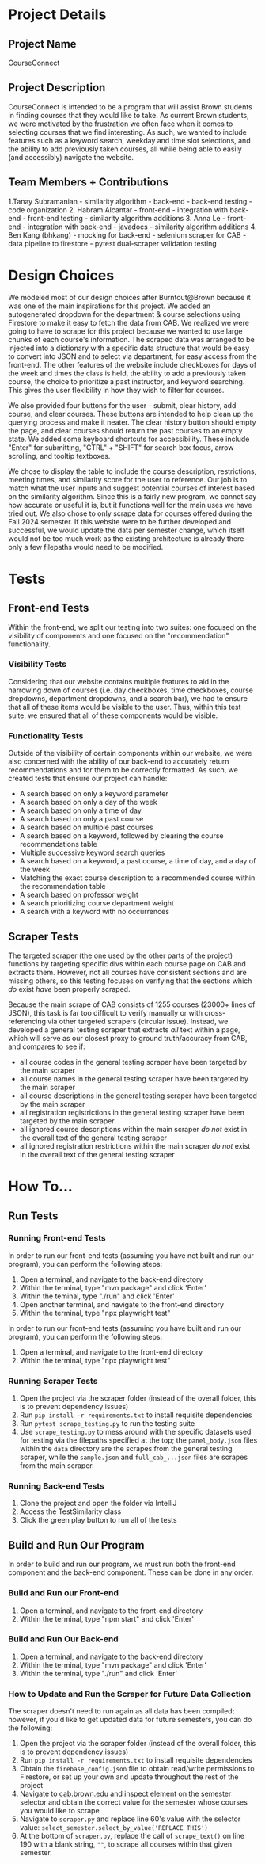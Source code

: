 # Project Details
## Project Name
CourseConnect

## Project Description
CourseConnect is intended to be a program that will assist Brown students in finding courses that they would like to take. As current Brown students, we were motivated by the frustration we often face when it comes to selecting courses that we find interesting. As such, we wanted to include features such as a keyword search, weekday and time slot selections, and the ability to add previously taken courses, all while being able to easily (and accessibly) navigate the website. 

## Team Members + Contributions
1.Tanay Subramanian
    - similarity algorithm
    - back-end
    - back-end testing
    - code organization
2. Habram Alcantar
    - front-end
    - integration with back-end
    - front-end testing
    - similarity algorithm additions
3. Anna Le
    - front-end
    - integration with back-end
    - javadocs
    - similarity algorithm additions
4. Ben Kang (bhkang)
    - mocking for back-end
    - selenium scraper for CAB
    - data pipeline to firestore
    - pytest dual-scraper validation testing

# Design Choices
We modeled most of our design choices after Burntout@Brown because it was one of the main inspirations for this project. We added an autogenerated dropdown for the department & course selections using Firestore to make it easy to fetch the data from CAB. We realized we were going to have to scrape for this project because we wanted to use large chunks of each course's information. The scraped data was arranged to be injected into a dictionary with a specific data structure that would be easy to convert into JSON and to select via department, for easy access from the front-end. The other features of the website include checkboxes for days of the week and times the class is held, the ability to add a previously taken course, the choice to prioritize a past instructor, and keyword searching. This gives the user flexibility in how they wish to filter for courses. 

We also provided four buttons for the user - submit, clear history, add course, and clear courses. These buttons are intended to help clean up the querying process and make it neater. The clear history button should empty the page, and clear courses should return the past courses to an empty state. We added some keyboard shortcuts for accessibility. These include "Enter" for submitting, "CTRL" + "SHIFT" for search box focus, arrow scrolling, and tooltip textboxes.

We chose to display the table to include the course description, restrictions, meeting times, and similarity score for the user to reference. Our job is to match what the user inputs and suggest potential courses of interest based on the similarity algorithm. Since this is a fairly new program, we cannot say how accurate or useful it is, but it functions well for the main uses we have tried out. We also chose to only scrape data for courses offered during the Fall 2024 semester. If this website were to be further developed and successful, we would update the data per semester change, which itself would not be too much work as the existing architecture is already there - only a few filepaths would need to be modified.

# Tests
## Front-end Tests
Within the front-end, we split our testing into two suites: one focused on the visibility of components and one focused on the "recommendation" functionality.

### Visibility Tests
Considering that our website contains multiple features to aid in the narrowing down of courses (i.e. day checkboxes, time checkboxes, course dropdowns, department dropdowns, and a search bar), we had to ensure that all of these items would be visible to the user. Thus, within this test suite, we ensured that all of these components would be visible. 

### Functionality Tests
Outside of the visibility of certain components within our website, we were also concerned with the ability of our back-end to accurately return recommendations and for them to be correctly formatted. As such, we created tests that ensure our project can handle: 
+ A search based on only a keyword parameter
+ A search based on only a day of the week
+ A search based on only a time of day
+ A search based on only a past course
+ A search based on multiple past courses
+ A search based on a keyword, followed by clearing the course recommendations table
+ Multiple successive keyword search queries
+ A search based on a keyword, a past course, a time of day, and a day of the week
+ Matching the exact course description to a recommended course within the recommendation table
+ A search based on professor weight
+ A search prioritizing course department weight
+ A search with a keyword with no occurrences

## Scraper Tests
The targeted scraper (the one used by the other parts of the project) functions by targeting specific divs within each course page on CAB and extracts them. However, not all courses have consistent sections and are missing others, so this testing focuses on verifying that the sections which _do_ exist _have_ been properly scraped.

Because the main scrape of CAB consists of 1255 courses (23000+ lines of JSON), this task is far too difficult to verify manually or with cross-referencing via other targeted scrapers (circular issue). Instead, we developed a general testing scraper that extracts _all_ text within a page, which will serve as our closest proxy to ground truth/accuracy from CAB, and compares to see if:
+ all course codes in the general testing scraper have been targeted by the main scraper
+ all course names in the general testing scraper have been targeted by the main scraper
+ all course descriptions in the general testing scraper have been targeted by the main scraper
+ all registration registrictions in the general testing scraper have been targeted by the main scraper
+ all ignored course descriptions within the main scraper _do not_ exist in the overall text of the general testing scraper
+ all ignored registration restrictions within the main scraper _do not_ exist in the overall text of the general testing scraper

# How To...
## Run Tests
### Running Front-end Tests
In order to run our front-end tests (assuming you have not built and run our program), you can perform the following steps: 
1. Open a terminal, and navigate to the back-end directory
2. Within the terminal, type "mvn package" and click 'Enter'
3. Within the teminal, type "./run" and click 'Enter'
4. Open another terminal, and navigate to the front-end directory
5. Within the terminal, type "npx playwright test"

In order to run our front-end tests (assuming you have built and run our program), you can perform the following steps: 
1. Open a terminal, and navigate to the front-end directory
2. Within the terminal, type "npx playwright test"

### Running Scraper Tests
1. Open the project via the scraper folder (instead of the overall folder, this is to prevent dependency issues)
2. Run `pip install -r requirements.txt` to install requisite dependencies
3. Run `pytest scrape_testing.py` to run the testing suite
4. Use `scrape_testing.py` to mess around with the specific datasets used for testing via the filepaths specified at the top; the `panel_body.json` files within the `data` directory are the scrapes from the general testing scraper, while the `sample.json` and `full_cab_...json` files are scrapes from the main scraper. 

### Running Back-end Tests
1. Clone the project and open the folder via IntelliJ
2. Access the TestSimilarity class
3. Click the green play button to run all of the tests

## Build and Run Our Program
In order to build and run our program, we must run both the front-end component and the back-end component. These can be done in any order. 
### Build and Run our Front-end
1. Open a terminal, and navigate to the front-end directory
2. Within the terminal, type "npm start" and click 'Enter'

### Build and Run Our Back-end
1. Open a terminal, and navigate to the back-end directory
2. Within the terminal, type "mvn package" and click 'Enter'
3. Within the terminal, type "./run" and click 'Enter'

### How to Update and Run the Scraper for Future Data Collection
The scraper doesn't need to run again as all data has been compiled; however, if you'd like to get updated data for future semesters, you can do the following:
1. Open the project via the scraper folder (instead of the overall folder, this is to prevent dependency issues)
2. Run `pip install -r requirements.txt` to install requisite dependencies
3. Obtain the `firebase_config.json` file to obtain read/write permissions to Firestore, or set up your own and update throughout the rest of the project
4. Navigate to [cab.brown.edu](cab.brown.edu) and inspect element on the semester selector and obtain the correct value for the semester whose courses you would like to scrape
5. Navigate to `scraper.py` and replace line 60's value with the selector value: `select_semester.select_by_value('REPLACE THIS')`
6. At the bottom of `scraper.py`, replace the call of `scrape_text()` on line 190 with a blank string, `""`, to scrape all courses within that given semester.
